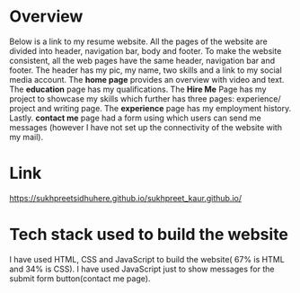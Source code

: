 # Overview
Below is a link to my resume website. All the pages of the website are divided into header, navigation bar, body and footer. To make the website consistent, all the web pages have the same header, navigation bar and footer. The header has my pic, my name, two skills and a link to my social media account. The **home page** provides an overview with video and text. The **education** page has my qualifications. The **Hire Me** Page has my project to showcase my skills which further has three pages: experience/ project and writing page. The **experience** page has my employment history. Lastly. **contact me** page had a form using which users can send me messages (however I have not set up the connectivity of the website with my mail).
# Link 
https://sukhpreetsidhuhere.github.io/sukhpreet_kaur.github.io/
# Tech stack used to build the website
 I have used HTML, CSS and JavaScript to build the website( 67% is HTML and 34% is CSS). I have used JavaScript just to show messages for the 
 submit form button(contact me page).

